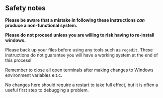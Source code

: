 <!--
SPDX-FileCopyrightText: 2023 Mewbot Developers <mewbot@quicksilver.london>

SPDX-License-Identifier: BSD-2-Clause
-->

## Safety notes

**Please be aware that a mistake in following these instructions _can_ produce a non-functional system.**

**Please do not proceed unless you are willing to risk having to re-install windows.**

Please back up your files before using any tools such as `regedit`.
These instructions do not guarantee you will have a working system at the end of this process! 

Remember to close all open terminals after making changes to Windows environment variables e.t.c.

No changes here should require a restart to take full effect, but it is often a useful first step to debugging a problem.